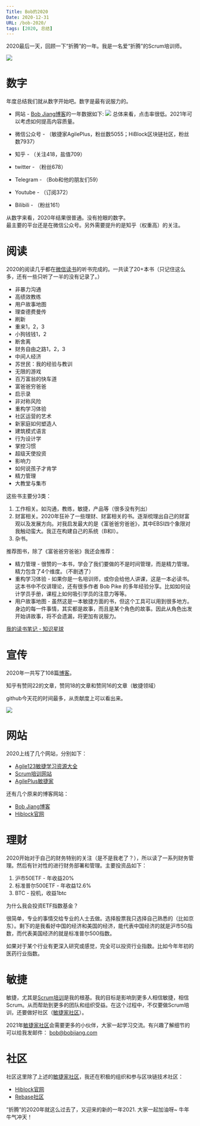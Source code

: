 ```yaml
---
Title: Bob的2020
Date: 2020-12-31
URL: /bob-2020/
tags: [2020, 总结]
---
```


2020最后一天，回顾一下“折腾”的一年。我是一名爱“折腾”的Scrum培训师。

![](/images/bob-2020.png)

# 数字
年度总结我们就从数字开始吧。数字是最有说服力的。

- 网站 - [Bob Jiang博客](https://www.bobjiang.com/)的一年数据如下:
![](/images/bobjiang.com.google.png)
总体来看，点击率很低。2021年可以考虑如何提高内容质量。

- 微信公众号 - （敏捷家AgilePlus，粉丝数5055；HiBlock区块链社区，粉丝数7937）
- 知乎 - （关注418，盐值709）
- twitter - （粉丝678）
- Telegram - （Bob和他的朋友们59）
- Youtube - （订阅372）
- Bilibili - （粉丝161）

从数字来看，2020年结果很普通。没有抢眼的数字。  
最主要的平台还是在微信公众号。另外需要提升的是知乎（权重高）的关注。

# 阅读

2020的阅读几乎都在[微信读书](https://weread.qq.com/)的听书完成的。一共读了20+本书（只记住这么多，还有一些只听了一半的没有记录了。）

- 非暴力沟通
- 高绩效教练
- 用户故事地图
- 理查德费曼传
- 刷新
- 重来1，2，3
- 小狗钱钱1，2
- 断舍离
- 财务自由之路1，2，3
- 中间人经济
- 苏世民：我的经验与教训
- 无限的游戏
- 百万富翁的快车道
- 富爸爸穷爸爸
- 启示录
- 非对称风险
- 重构学习体验
- 社区运营的艺术
- 新家庭如何塑造人
- 建筑模式语言
- 行为设计学
- 掌控习惯
- 超级天使投资
- 影响力
- 如何说孩子才肯学
- 精力管理
- 大教堂与集市

这些书主要分3类：

1. 工作相关。如沟通，教练，敏捷，产品等（很多没有列出）
2. 财富相关。2020年狂补了一些理财、财富相关的书。逐渐梳理出自己的财富观以及发展方向。对我启发最大的是《富爸爸穷爸爸》，其中EBSI四个象限对我触动蛮大。我正在构建自己的系统（B和I）。
3. 杂书。

推荐图书，除了《富爸爸穷爸爸》我还会推荐：

- 精力管理 - 很赞的一本书，学会了我们要做的不是时间管理，而是精力管理。精力包含了4个维度。（不剧透了）
- 重构学习体验 - 如果你是一名培训师，或你会给他人讲课，这是一本必读书。这本书中不仅讲理论，还有很多作者 Bob Pike 的多年经验分享。比如如何设计学员手册，课程上如何吸引学员的注意力等等。
- 用户故事地图 - 虽然这是一本敏捷方面的书，但这个工具可以用到很多地方。身边的每一件事情，其实都是故事，而且是某个角色的故事。因此从角色出发开始讲故事，将不会遗漏，将更加有说服力。

[我的读书笔记 - 知识星球](https://t.zsxq.com/2J23Zbq)

# 宣传

2020年一共写了108篇[博客](https://www.bobjiang.com/)。

知乎有赞同22的文章，赞同18的文章和赞同16的文章（敏捷领域）

github今天花的时间最多，从贡献度上可以看出来。

![](/images/github-contributions.png)

# 网站

2020上线了几个网站，分别如下：

- [Agile123敏捷学习资源大全](https://agile123.net/)
- [Scrum培训网站](https://scrumtraining.cn/)
- [AgilePlus敏捷家](https://www.agileplus.co) 

还有几个原来的博客网站：

- [Bob Jiang博客](https://www.bobjiang.com/) 
- [Hiblock官网](https://www.hiblock.net/)

# 理财

2020开始对于自己的财务特别的关注（是不是我老了？），所以读了一系列财务管理。然后有针对性的进行财务部署和管理。主要投资品如下：

1. 沪市50ETF - 年收益20%
2. 标准普尔500ETF - 年收益12.6%
3. BTC - 投机，收益1btc

为什么我会投资ETF指数基金？

很简单，专业的事情交给专业的人士去做。选择股票我只选择自己熟悉的（比如京东）。剩下的是我看好中国的经济和美国的经济，能代表中国经济的就是沪市50指数，而代表美国经济的就是标准普尔500指数。

如果对于某个行业有更深入研究或感觉，完全可以投资行业指数。比如今年年初的医药行业指数。

# 敏捷

敏捷，尤其是[Scrum培训](/csm/)是我的根基。我的目标是影响到更多人相信敏捷，相信Scrum。从而帮助到更多的团队和组织受益。在这个过程中，不仅要做Scrum培训，还要做好社区（[敏捷家社区](https://www.agileplus.co)）。

2021年[敏捷家社区](https://www.agileplus.co)会需要更多的小伙伴，大家一起学习交流。有兴趣了解细节的可以给我发邮件： bob@bobjiang.com

# 社区

社区这里除了上述的[敏捷家社区](https://www.agileplus.co)，我还在积极的组织和参与区块链技术社区：

- [Hiblock官网](https://www.hiblock.net/) 
- [Rebase社区](http://rebase.network/) 

“折腾”的2020年就这么过去了，又迎来的新的一年2021.
大家一起加油呀~
牛年牛气冲天！
